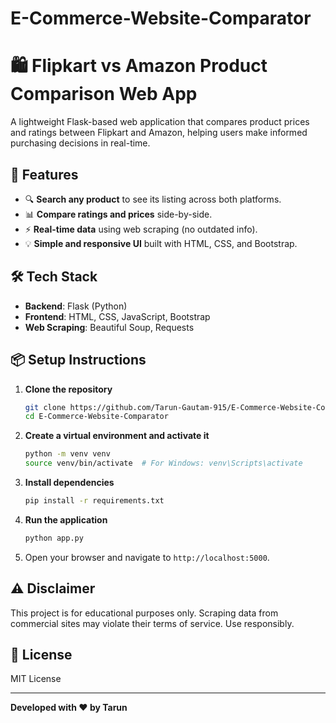 # E-Commerce-Website-Comparator

# 🛍️ Flipkart vs Amazon Product Comparison Web App

A lightweight Flask-based web application that compares product prices and ratings between Flipkart and Amazon, helping users make informed purchasing decisions in real-time.

## 🚀 Features

- 🔍 **Search any product** to see its listing across both platforms.
- 📊 **Compare ratings and prices** side-by-side.
- ⚡ **Real-time data** using web scraping (no outdated info).
- 💡 **Simple and responsive UI** built with HTML, CSS, and Bootstrap.

## 🛠️ Tech Stack

- **Backend**: Flask (Python)
- **Frontend**: HTML, CSS, JavaScript, Bootstrap
- **Web Scraping**: Beautiful Soup, Requests

## 📦 Setup Instructions

1. **Clone the repository**
   ```bash
   git clone https://github.com/Tarun-Gautam-915/E-Commerce-Website-Comparator.git
   cd E-Commerce-Website-Comparator
   ```

2. **Create a virtual environment and activate it**
   ```bash
   python -m venv venv
   source venv/bin/activate  # For Windows: venv\Scripts\activate
   ```

3. **Install dependencies**
   ```bash
   pip install -r requirements.txt
   ```

4. **Run the application**
   ```bash
   python app.py
   ```

5. Open your browser and navigate to `http://localhost:5000`.

## ⚠️ Disclaimer

This project is for educational purposes only. Scraping data from commercial sites may violate their terms of service. Use responsibly.


## 📄 License

MIT License

---

**Developed with ❤️ by Tarun**
```
